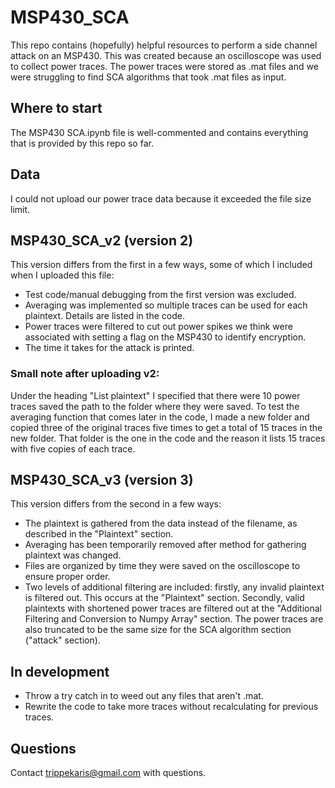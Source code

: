 # MSP430_SCA
This repo contains (hopefully) helpful resources to perform a side channel attack on an MSP430. This was created because an oscilloscope was used to collect power traces. The power traces were stored as .mat files and we were struggling to find SCA algorithms that took .mat files as input. 

## Where to start
The MSP430 SCA.ipynb file is well-commented and contains everything that is provided by this repo so far.

## Data
I could not upload our power trace data because it exceeded the file size limit.

## MSP430_SCA_v2 (version 2)
This version differs from the first in a few ways, some of which I included when I uploaded this file:
- Test code/manual debugging from the first version was excluded.
- Averaging was implemented so multiple traces can be used for each plaintext. Details are listed in the code.
- Power traces were filtered to cut out power spikes we think were associated with setting a flag on the MSP430 to identify encryption.
- The time it takes for the attack is printed.
### Small note after uploading v2:
Under the heading "List plaintext" I specified that there were 10 power traces saved the path to the folder where they were saved. To test the averaging function that comes later in the code, I made a new folder and copied three of the original traces five times to get a total of 15 traces in the new folder. That folder is the one in the code and the reason it lists 15 traces with five copies of each trace.

## MSP430_SCA_v3 (version 3)
This version differs from the second in a few ways:
- The plaintext is gathered from the data instead of the filename, as described in the "Plaintext" section.
- Averaging has been temporarily removed after method for gathering plaintext was changed.
- Files are organized by time they were saved on the oscilloscope to ensure proper order.
- Two levels of additional filtering are included: firstly, any invalid plaintext is filtered out. This occurs at the "Plaintext" section. Secondly, valid plaintexts with shortened power traces are filtered out at the "Additional Filtering and Conversion to Numpy Array" section. The power traces are also truncated to be the same size for the SCA algorithm section ("attack" section).

## In development
- Throw a try catch in to weed out any files that aren't .mat.
- Rewrite the code to take more traces without recalculating for previous traces.

## Questions
Contact trippekaris@gmail.com with questions.
